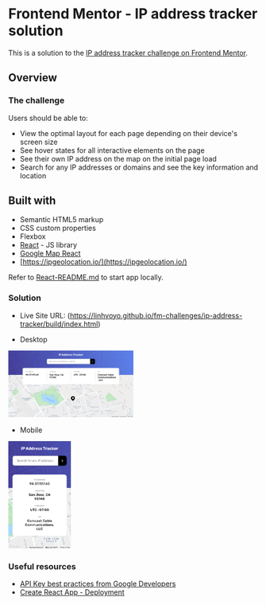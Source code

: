 # Frontend Mentor - IP address tracker solution

This is a solution to the [IP address tracker challenge on Frontend Mentor](https://www.frontendmentor.io/challenges/ip-address-tracker-I8-0yYAH0).

## Overview

### The challenge

Users should be able to:

- View the optimal layout for each page depending on their device's screen size
- See hover states for all interactive elements on the page
- See their own IP address on the map on the initial page load
- Search for any IP addresses or domains and see the key information and location

## Built with

- Semantic HTML5 markup
- CSS custom properties
- Flexbox
- [React](https://reactjs.org/) - JS library
- [Google Map React](https://github.com/google-map-react/google-map-react)
- [https://ipgeolocation.io/](https://ipgeolocation.io/)

Refer to [React-README.md](README-React.md) to start app locally.

### Solution

- Live Site URL: (https://linhvoyo.github.io/fm-challenges/ip-address-tracker/build/index.html)

- Desktop

<img src="./src/asset/design/desktop-solution.png" width="50%" height="50%">

- Mobile

<img src="./src/asset/design/mobile-solution.png" width="25%" height="25%">

### Useful resources

- [API Key best practices from Google Developers](https://developers.google.com/maps/api-key-best-practices)
- [Create React App - Deployment](https://create-react-app.dev/docs/deployment/)

